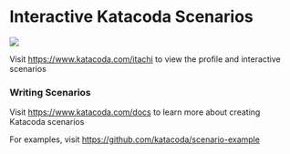 # Interactive Katacoda Scenarios

[![](http://shields.katacoda.com/katacoda/itachi/count.svg)](https://www.katacoda.com/itachi "Get your profile on Katacoda.com")

Visit https://www.katacoda.com/itachi to view the profile and interactive scenarios

### Writing Scenarios
Visit https://www.katacoda.com/docs to learn more about creating Katacoda scenarios

For examples, visit https://github.com/katacoda/scenario-example
